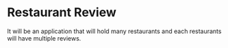# Restaurant Review
It will be an application that will hold many restaurants and each restaurants will have multiple reviews.
